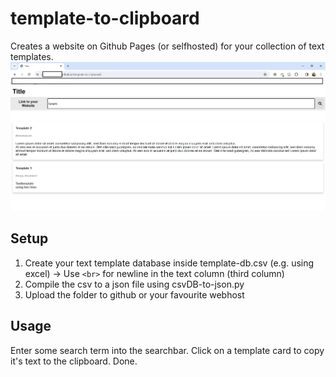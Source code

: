 # template-to-clipboard
Creates a website on Github Pages (or selfhosted) for your collection of text templates.
![image info](./example.jpg)
## Setup
1. Create your text template database inside template-db.csv (e.g. using excel) -> Use ```<br>``` for newline in the text column (third column)
2. Compile the csv to a json file using csvDB-to-json.py
3. Upload the folder to github or your favourite webhost
## Usage
Enter some search term into the searchbar. Click on a template card to copy it's text to the clipboard. Done.
